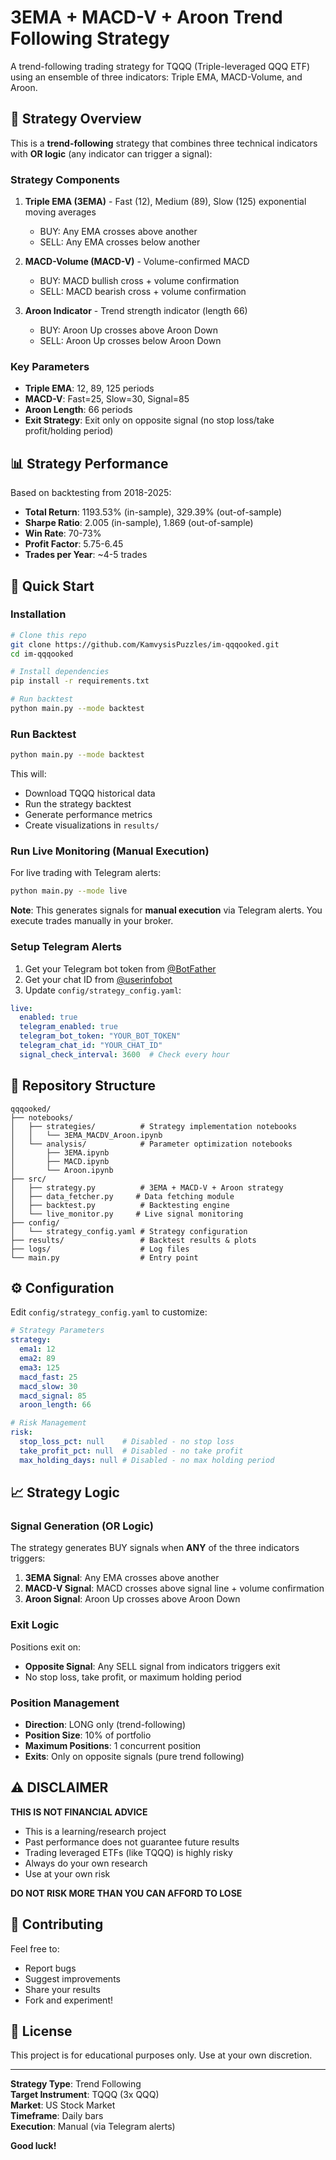 # 3EMA + MACD-V + Aroon Trend Following Strategy

A trend-following trading strategy for TQQQ (Triple-leveraged QQQ ETF) using an ensemble of three indicators: Triple EMA, MACD-Volume, and Aroon.

## 🎯 Strategy Overview

This is a **trend-following** strategy that combines three technical indicators with **OR logic** (any indicator can trigger a signal):

### Strategy Components

1. **Triple EMA (3EMA)** - Fast (12), Medium (89), Slow (125) exponential moving averages
   - BUY: Any EMA crosses above another
   - SELL: Any EMA crosses below another

2. **MACD-Volume (MACD-V)** - Volume-confirmed MACD
   - BUY: MACD bullish cross + volume confirmation
   - SELL: MACD bearish cross + volume confirmation

3. **Aroon Indicator** - Trend strength indicator (length 66)
   - BUY: Aroon Up crosses above Aroon Down
   - SELL: Aroon Up crosses below Aroon Down

### Key Parameters

- **Triple EMA**: 12, 89, 125 periods
- **MACD-V**: Fast=25, Slow=30, Signal=85
- **Aroon Length**: 66 periods
- **Exit Strategy**: Exit only on opposite signal (no stop loss/take profit/holding period)

## 📊 Strategy Performance

Based on backtesting from 2018-2025:

- **Total Return**: 1193.53% (in-sample), 329.39% (out-of-sample)
- **Sharpe Ratio**: 2.005 (in-sample), 1.869 (out-of-sample)
- **Win Rate**: 70-73%
- **Profit Factor**: 5.75-6.45
- **Trades per Year**: ~4-5 trades

## 🚀 Quick Start

### Installation

```bash
# Clone this repo
git clone https://github.com/KamvysisPuzzles/im-qqqooked.git
cd im-qqqooked

# Install dependencies
pip install -r requirements.txt

# Run backtest
python main.py --mode backtest
```

### Run Backtest

```bash
python main.py --mode backtest
```

This will:
- Download TQQQ historical data
- Run the strategy backtest
- Generate performance metrics
- Create visualizations in `results/`

### Run Live Monitoring (Manual Execution)

For live trading with Telegram alerts:

```bash
python main.py --mode live
```

**Note**: This generates signals for **manual execution** via Telegram alerts. You execute trades manually in your broker.

### Setup Telegram Alerts

1. Get your Telegram bot token from [@BotFather](https://t.me/botfather)
2. Get your chat ID from [@userinfobot](https://t.me/userinfobot)
3. Update `config/strategy_config.yaml`:

```yaml
live:
  enabled: true
  telegram_enabled: true
  telegram_bot_token: "YOUR_BOT_TOKEN"
  telegram_chat_id: "YOUR_CHAT_ID"
  signal_check_interval: 3600  # Check every hour
```

## 📁 Repository Structure

```
qqqooked/
├── notebooks/
│   ├── strategies/          # Strategy implementation notebooks
│   │   └── 3EMA_MACDV_Aroon.ipynb
│   └── analysis/            # Parameter optimization notebooks
│       ├── 3EMA.ipynb
│       ├── MACD.ipynb
│       └── Aroon.ipynb
├── src/
│   ├── strategy.py          # 3EMA + MACD-V + Aroon strategy
│   ├── data_fetcher.py     # Data fetching module
│   ├── backtest.py          # Backtesting engine
│   └── live_monitor.py     # Live signal monitoring
├── config/
│   └── strategy_config.yaml # Strategy configuration
├── results/                 # Backtest results & plots
├── logs/                    # Log files
└── main.py                  # Entry point
```

## ⚙️ Configuration

Edit `config/strategy_config.yaml` to customize:

```yaml
# Strategy Parameters
strategy:
  ema1: 12
  ema2: 89
  ema3: 125
  macd_fast: 25
  macd_slow: 30
  macd_signal: 85
  aroon_length: 66

# Risk Management
risk:
  stop_loss_pct: null    # Disabled - no stop loss
  take_profit_pct: null  # Disabled - no take profit
  max_holding_days: null # Disabled - no max holding period
```

## 📈 Strategy Logic

### Signal Generation (OR Logic)

The strategy generates BUY signals when **ANY** of the three indicators triggers:

1. **3EMA Signal**: Any EMA crosses above another
2. **MACD-V Signal**: MACD crosses above signal line + volume confirmation
3. **Aroon Signal**: Aroon Up crosses above Aroon Down

### Exit Logic

Positions exit on:
- **Opposite Signal**: Any SELL signal from indicators triggers exit
- No stop loss, take profit, or maximum holding period

### Position Management

- **Direction**: LONG only (trend-following)
- **Position Size**: 10% of portfolio
- **Maximum Positions**: 1 concurrent position
- **Exits**: Only on opposite signals (pure trend following)

## ⚠️ DISCLAIMER

**THIS IS NOT FINANCIAL ADVICE**

- This is a learning/research project
- Past performance does not guarantee future results
- Trading leveraged ETFs (like TQQQ) is highly risky
- Always do your own research
- Use at your own risk

**DO NOT RISK MORE THAN YOU CAN AFFORD TO LOSE**

## 🤝 Contributing

Feel free to:
- Report bugs
- Suggest improvements
- Share your results
- Fork and experiment!

## 📝 License

This project is for educational purposes only. Use at your own discretion.

---

**Strategy Type**: Trend Following  
**Target Instrument**: TQQQ (3x QQQ)  
**Market**: US Stock Market  
**Timeframe**: Daily bars  
**Execution**: Manual (via Telegram alerts)

**Good luck!**
